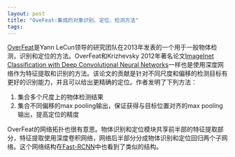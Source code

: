 ```yaml
---
layout: post
title: "OveFeat:集成的对象识别、定位、检测方法"
tags:
---
```

[OverFeat][2]是Yann LeCun领导的研究团队在2013年发表的一个用于一般物体检测，识别和定位的方法。OverFeat和Krizhevsky 2012年著名论文[ImageInet Classification with Deep Convolutional Neural Networks][1]一样也是使用深度网络作为特征提取和识别的方法。该论文的贡献是针对不同尺度和偏移的检测目标有更好的识别能力，并且可以给出更精确的定位。作者发明了下列方法：

1. 集合多个尺度上的物体检测结果
2. 集合不同偏移的max pooling输出，保证获得与目标位置对齐的max pooling输出，提高定位的精度

OverFeat的网络拓扑也很有意思。物体识别和定位模块共享前半部的特征提取部分，特征提取使用深度卷积网络，网络后半部分分成物体识别和定位回归两个子网络。这个网络结构在[Fast-RCNN][3]中也看到了类似的结构。

[1]: http://image-net.org/challenges/LSVRC/2012/supervision.pdf
[2]: https://arxiv.org/abs/1312.6229
[3]: https://arxiv.org/abs/1504.08083
